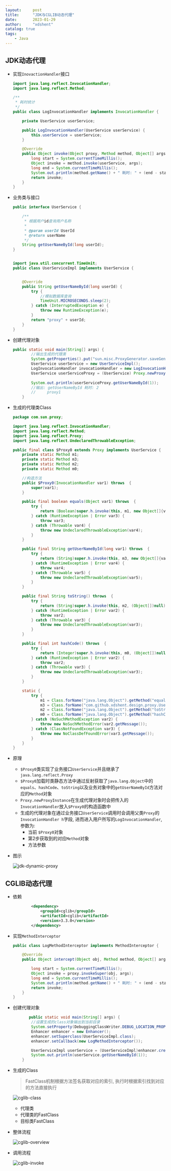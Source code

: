 ```yaml
---
layout:     post
title:      "JDK与CGLIB动态代理"
date:       2023-01-29
author:     "xdshent"
catalog: true
tags:
    - Java
---
```


## JDK动态代理

* 实现`InovactionHandler`接口

  ```java
  import java.lang.reflect.InvocationHandler;
  import java.lang.reflect.Method;
  
  /**
   * 耗时统计
   */
  public class LogInvocationHandler implements InvocationHandler {
  
      private UserService userService;
  
      public LogInvocationHandler(UserService userService) {
          this.userService = userService;
      }
  
      @Override
      public Object invoke(Object proxy, Method method, Object[] args) throws Throwable {
          long start = System.currentTimeMillis();
          Object invoke = method.invoke(userService, args);
          long end = System.currentTimeMillis();
          System.out.println(method.getName() + " 耗时: " + (end - start));
          return invoke;
      }
  }
  
  ```

* 业务类与接口

  ```java
  public interface UserService {
  
      /**
       * 根据用户id查询用户名称
       *
       * @param userId UserId
       * @return userName
       */
      String getUserNameById(long userId);
  }
  
  
  import java.util.concurrent.TimeUnit;
  public class UserServiceImpl implements UserService {
  
  
      @Override
      public String getUserNameById(long userId) {
          try {
              //模拟数据库查询
              TimeUnit.MICROSECONDS.sleep(2);
          } catch (InterruptedException e) {
              throw new RuntimeException(e);
          }
          return "proxy" + userId;
      }
  }
  
  ```

  

* 创建代理对象

  ```java
  public static void main(String[] args) {
          //输出生成的代理类
          System.getProperties().put("sun.misc.ProxyGenerator.saveGeneratedFiles","true");
          UserService userService = new UserServiceImpl();
          LogInvocationHandler invocationHandler = new LogInvocationHandler(userService);
          UserService userServiceProxy = (UserService) Proxy.newProxyInstance(userService.getClass().getClassLoader(), userService.getClass().getInterfaces(), invocationHandler);
    
          System.out.println(userServiceProxy.getUserNameById(1));
          //输出: getUserNameById 耗时: 2
          //     proxy1
      }
  ```

* 生成的代理类Class

  ```java
  package com.sun.proxy;
  
  import java.lang.reflect.InvocationHandler;
  import java.lang.reflect.Method;
  import java.lang.reflect.Proxy;
  import java.lang.reflect.UndeclaredThrowableException;
  
  public final class $Proxy0 extends Proxy implements UserService {
      private static Method m1;
      private static Method m3;
      private static Method m2;
      private static Method m0;
  
      //构造方法
      public $Proxy0(InvocationHandler var1) throws  {
          super(var1);
      }
  
      public final boolean equals(Object var1) throws  {
          try {
              return (Boolean)super.h.invoke(this, m1, new Object[]{var1});
          } catch (RuntimeException | Error var3) {
              throw var3;
          } catch (Throwable var4) {
              throw new UndeclaredThrowableException(var4);
          }
      }
  
      public final String getUserNameById(long var1) throws  {
          try {
              return (String)super.h.invoke(this, m3, new Object[]{var1});
          } catch (RuntimeException | Error var4) {
              throw var4;
          } catch (Throwable var5) {
              throw new UndeclaredThrowableException(var5);
          }
      }
  
      public final String toString() throws  {
          try {
              return (String)super.h.invoke(this, m2, (Object[])null);
          } catch (RuntimeException | Error var2) {
              throw var2;
          } catch (Throwable var3) {
              throw new UndeclaredThrowableException(var3);
          }
      }
  
      public final int hashCode() throws  {
          try {
              return (Integer)super.h.invoke(this, m0, (Object[])null);
          } catch (RuntimeException | Error var2) {
              throw var2;
          } catch (Throwable var3) {
              throw new UndeclaredThrowableException(var3);
          }
      }
  
      static {
          try {
              m1 = Class.forName("java.lang.Object").getMethod("equals", Class.forName("java.lang.Object"));
              m3 = Class.forName("com.github.xdshent.design.proxy.UserService").getMethod("getUserNameById", Long.TYPE);
              m2 = Class.forName("java.lang.Object").getMethod("toString");
              m0 = Class.forName("java.lang.Object").getMethod("hashCode");
          } catch (NoSuchMethodException var2) {
              throw new NoSuchMethodError(var2.getMessage());
          } catch (ClassNotFoundException var3) {
              throw new NoClassDefFoundError(var3.getMessage());
          }
      }
  }
  ```

* 原理

  * `$Proxy0`类实现了业务接口`UserService`并且继承了`java.lang.reflect.Proxy`
  * `$Proxy0`加载时类静态方法中通过反射获取了`java.lang.Object`中的`equals`、`hashCode`、`toString`以及业务对象中的`getUserNameById`方法对应的`Method`对象
  * `Proxy.newProxyInstance`在生成代理对象时会把传入的`InvocationHandler`放入`$Proxy0`的构造函数中
  * 生成的代理对象在通过业务接口`UserService`调用时会调用父类`Proxy`的`InvocationHandler h`字段, 进而进入用户所写的`LogInvocationHandler`, 参数为: 
    * 当前 `$Proxy0`对象
    * 第2步获取到的对应`Method`对象
    * 方法参数

* 图示

  ![jdk-dynamic-proxy](/img/assets/proxy-jdk-cglib/jdk-dynamic-proxy.png)

## CGLIB动态代理

* 依赖

  ```xml
          <dependency>
              <groupId>cglib</groupId>
              <artifactId>cglib</artifactId>
              <version>3.3.0</version>
          </dependency>
  ```

* 实现`MethodInterceptor`

  ```java
  public class LogMethodInterceptor implements MethodInterceptor {
  
      @Override
      public Object intercept(Object obj, Method method, Object[] args, MethodProxy proxy) throws Throwable {
  
          long start = System.currentTimeMillis();
          Object invoke = proxy.invokeSuper(obj, args);
          long end = System.currentTimeMillis();
          System.out.println(method.getName() + " 耗时: " + (end - start));
          return invoke;
      }
  }
  ```

* 创建代理对象

  ```java
         public static void main(String[] args) {
          //设置生成的class对象输出到当前目录
          System.setProperty(DebuggingClassWriter.DEBUG_LOCATION_PROPERTY, "./");
          Enhancer enhancer = new Enhancer();
          enhancer.setSuperclass(UserServiceImpl.class);
          enhancer.setCallback(new LogMethodInterceptor());
  
          UserServiceImpl userService = (UserServiceImpl)enhancer.create();
          System.out.println(userService.getUserNameById(1));
      }
  ```

* 生成的Class

  > FastClass机制根据方法签名获取对应的索引, 执行时根据索引找到对应的方法直接执行

  ![cglib-class](/img/assets/proxy-jdk-cglib/cglib-class.png)

  * 代理类
  * 代理类的FastClass
  * 目标类FastClass

* 整体流程

  ![cglib-overview](/img/assets/proxy-jdk-cglib/cglib-overview.png)

* 调用流程

  ![cglib-invoke](/img/assets/proxy-jdk-cglib/cglib-invoke.png)



